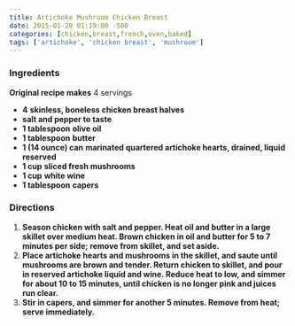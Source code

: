 ```yaml
---
title: Artichoke Mushroom Chicken Breast
date: 2015-01-20 01:19:00 -500
categories: [chicken,breast,french,oven,baked]
tags: ['artichoke', 'chicken breast', 'mushroom']
---
```


### Ingredients

**Original recipe makes** 4 servings

* **4** **skinless, boneless chicken breast halves**
* **salt and pepper to taste**
* **1 tablespoon** **olive oil**
* **1 tablespoon** **butter**
* **1 (14 ounce) can** **marinated quartered artichoke hearts, drained, liquid reserved**
* **1 cup** **sliced fresh mushrooms**
* **1 cup** **white wine**
* **1 tablespoon** **capers**

### Directions

1. **Season chicken with salt and pepper. Heat oil and butter in a large skillet over medium heat. Brown chicken in oil and butter for 5 to 7 minutes per side; remove from skillet, and set aside.**
2. **Place artichoke hearts and mushrooms in the skillet, and saute until mushrooms are brown and tender. Return chicken to skillet, and pour in reserved artichoke liquid and wine. Reduce heat to low, and simmer for about 10 to 15 minutes, until chicken is no longer pink and juices run clear.**
3. **Stir in capers, and simmer for another 5 minutes. Remove from heat; serve immediately.**
